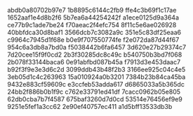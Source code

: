 abdb0a80702b97e7
1b8895c6144c2fb9
ffe4c3b69f1c17ae
1652aaf1e4d8b2f6
5b7ea6a44254242f
a1ece0125d9a364a
ce77b9c1ade7be24
f70aeac2f4efc754
8f11c5e6ae026928
40bbfdca30d8baf1
3566dcb7c3082a9c
351e5c83df25eaa6
c9964c7945d1f68e
b0e9f707550774fe
f2e072da87d44f67
954c6a3db8a7bd0a
f5038442b6fa6457
3d620e27b29374c7
7d20cee15f9f0cd2
2b3f30285dc8c49c
b540750b3bd7f068
2b078f33144baca6
0e91abfbd087b45a
f7913d3e453daac7
b92f3f9e3e3d6c2d
3099ddb43b48f2b3
3166ee925c04c4e5
3eb05d1c4c263963
15a010924a0b3201
7384b23b84ca45ba
9432e883cf59609c
e3ccfeb53adda617
d6865033a5b365dc
24bb2f886b0b1f9c
c762e33791ed41df
7cacc0962b05e805
62db0cba7b7f4587
675baf3260d7d0cd
53514e76456ef9e9
9251e5fef1a3cc62
2e90ef40757ec411
a1d5bff13533db3b
